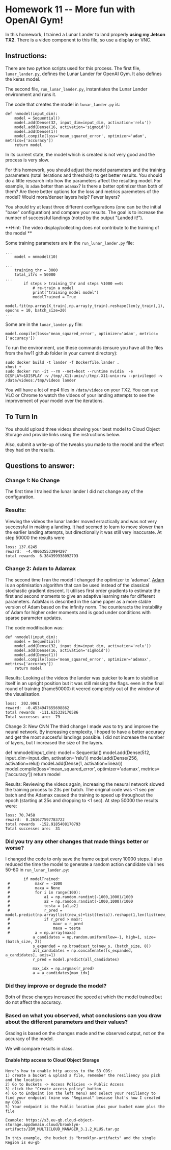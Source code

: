 # Homework 11 -- More fun with OpenAI Gym!

In this homework, I trained a Lunar Lander to land properly **using my Jetson TX2**. There is a video component to this file, so use a display or VNC.


## Instructions:
There are two python scripts used for this process. The first file, `lunar_lander.py`, defines the Lunar Lander for OpenAI Gym. It also defines the keras model.

The second file, `run_lunar_lander.py`, instantiates the Lunar Lander environment and runs it.

The code that creates the model in `lunar_lander.py` is:

```
def nnmodel(input_dim):
    model = Sequential()
    model.add(Dense(32, input_dim=input_dim, activation='relu'))
    model.add(Dense(16, activation='sigmoid'))
    model.add(Dense(1))
    model.compile(loss='mean_squared_error', optimizer='adam', metrics=['accuracy'])
    return model
```
 
In its current state, the model which is created is not very good and the process is very slow.

For this homework, you should adjust the model parameters and the training parameters (total iterations and threshold) to get better results. You should do a little research into how the parameters affect the resulting model. For example, is `adam` better than `adamax`? Is there a better optimizer than both of them? Are there better options for the loss and metrics paremeters of the model? Would more/denser layers help? Fewer layers?

You should try at least three different configurations (one can be the initial "base" configuration) and compare your results. The goal is to increase the number of successful landings (noted by the output "Landed it!").

**Hint: The video display/collecting does not contribute to the training of the model **

Some training parameters are in the `run_lunar_lander.py` file:

```
...
    model = nnmodel(10)

...
    training_thr = 3000
    total_itrs = 50000
...
        if steps > training_thr and steps %1000 ==0:
            # re-train a model
            print("training model model")
            modelTrained = True
            model.fit(np.array(X_train),np.array(y_train).reshape(len(y_train),1), epochs = 10, batch_size=20)
...

``` 

Some are in the `lunar_lander.py` file:

```
model.compile(loss='mean_squared_error', optimizer='adam', metrics=['accuracy'])
```

To run the environment, use these commands (ensure you have all the files from the hw11 github folder in your current directory):

```
sudo docker build -t lander -f Dockerfile.lander .
xhost +
sudo docker run -it --rm --net=host --runtime nvidia  -e DISPLAY=$DISPLAY -v /tmp/.X11-unix/:/tmp/.X11-unix:rw --privileged -v /data/videos:/tmp/videos lander
```

You will have a lot of mp4 files in `/data/videos` on your TX2. You can use VLC or Chrome to watch the videos of your landing attempts to see the improvement of your model over the iterations.

## To Turn In
You should upload three videos showing your best model to Cloud Object Storage and provide links using the instructions below.

Also, submit a write-up of the tweaks you made to the model and the effect they had on the results. 



## Questions to answer:


### Change 1: No Change
The first time I trained the lunar lander I did not change any of the configuration.


### Results:
Viewing the videos the lunar lander moved erractically and was not very successful in making a landing. It had seemed to learn to move slower than the earlier landing attempts, but directionally it was still very inaccurate. At step  50000 the results were
```
loss: 137.6245
reward:  -4.480635533994297
total rewards  6.384399938092793
```

### Change 2: Adam to Adamax
The second time I ran the model I changed the optimizer to 'adamax'. [Adam](https://arxiv.org/abs/1412.6980) is an optimisation algorithm that can be used instead of the classical stochastic gradient descent. It utilises first order gradients to estimate the first and second moments to give an adaptive learning rate for different parameters. AdaMax is described in the same paper as a more stable version of Adam based on the infinity norm. The counteracts the instability of Adam for higher order moments and is good under conditions with sparse parameter updates. 

The code modification was:

```
def nnmodel(input_dim):
    model = Sequential()
    model.add(Dense(32, input_dim=input_dim, activation='relu'))
    model.add(Dense(16, activation='sigmoid'))
    model.add(Dense(1))
    model.compile(loss='mean_squared_error', optimizer='adamax', metrics=['accuracy'])
    return model
```

Results:
Looking at the videos the lander was quicker to learn to stabilise itself in an upright position but it was still missing the flags. even in the final round of training (frame50000) it veered completely out of the window of the visualisation. 

```
loss:  202.9061
reward:  -0.4534947655698862
total rewards  -111.635338170586
Total successes are:  79
```



Change 3: New CNN
The third change I made was to try and improve the neural network. By increasing complexity, I hoped to have a better accuracy and get the most succesful landings possible. I did not increase the number of layers, but I increased the size of the layers.

def nnmodel(input_dim):
    model = Sequential()
    model.add(Dense(512, input_dim=input_dim, activation='relu'))
    model.add(Dense(256, activation=relu))
    model.add(Dense(1, activation=linear))
    model.compile(loss='mean_squared_error', optimizer='adamax', metrics=['accuracy'])
    return model
    
    
Results:
Reviewing the videos again, increasing the neaural network slowed the training process to 23s per batch. The original code was <1 sec per batch and the Adamax caused the training to speed up throughout the epoch (starting at 25s and dropping to <1 sec). At step  50000 the results were:

```
loss: 70.7458
reward:  0.261677597783722
total rewards  -152.9185408170793
Total successes are:  31
```
### Did you try any other changes that made things better or worse?
I changed the code to only save the frame output every 10000 steps. I also reduced the time the model to generate a random action candidate via lines 50-60 in `run_lunar_lander.py`:

```
        if modelTrained:
 #           maxr = -1000
 #           maxa = None
 #           for i in range(100):
 #               a1 = np.random.randint(-1000,1000)/1000
 #               a2 = np.random.randint(-1000,1000)/1000
 #               testa = [a1,a2]
 #               r_pred = model.predict(np.array(list(new_s)+list(testa)).reshape(1,len(list(new_s)+list(testa))))
 #               if r_pred > maxr:
 #                   maxr = r_pred
 #                   maxa = testa
 #           a = np.array(maxa)
            a_candidates = np.random.uniform(low=-1, high=1, size=(batch_size, 2))
            s_expanded = np.broadcast_to(new_s, (batch_size, 8))
            all_candidates = np.concatenate([s_expanded, a_candidates], axis=1)
            r_pred = model.predict(all_candidates)

            max_idx = np.argmax(r_pred)
            a = a_candidates[max_idx]
```

### Did they improve or degrade the model?
Both of these changes increased the speed at  which the model trained but do not affect the accuracy.

### Based on what you observed, what conclusions can you draw about the different parameters and their values? 



Grading is based on the changes made and the observed output, not on the accuracy of the model.

We will compare results in class.


#### Enable http access to Cloud Object Storage

```
Here's how to enable http access to the S3 COS:
1) create a bucket & upload a file, remember the resiliency you pick and the location
2) Go to Buckets -> Access Policies -> Public Access
3) click the "Create access policy" button
4) Go to Endpoint (on the left menu) and select your resiliency to find your endpoint (mine was "Regional" because that's how I created my COS)
5) Your endpoint is the Public location plus your bucket name plus the file

Example: https://s3.eu-gb.cloud-object-storage.appdomain.cloud/brooklyn-artifacts/IBM_MULTICLOUD_MANAGER_3.1.2_KLUS.tar.gz

In this example, the bucket is "brooklyn-artifacts" and the single Region is eu-gb
```
